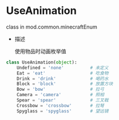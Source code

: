 # UseAnimation

class in mod.common.minecraftEnum

- 描述

    使用物品时动画枚举值



```python
class UseAnimation(object):
	Undefined = 'none'			# 未定义
	Eat = 'eat'					# 吃食物
	Drink = 'drink'				# 喝药水
	Block = 'block'				# 放置方块
	Bow = 'bow'					# 拉弓
	Camera = 'camera'			# 照相
	Spear = 'spear'				# 三叉戟
	Crossbow = 'crossbow'		# 拉弩
	Spyglass = 'spyglass'		# 望远镜

``` 

